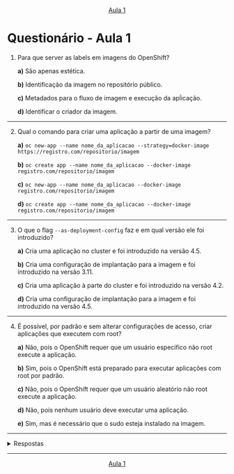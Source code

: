 <p align="center"><a href="../aula01">Aula 1</a>
<br/>

# Questionário - Aula 1

1. Para que server as labels em imagens do OpenShift?

    **a)** São apenas estética.

    **b)** Identificação da imagem no repositório público.

    **c)** Metadados para o fluxo de imagem e execução da apĺicação.

    **d)** Identificar o criador da imagem.
---
2. Qual o comando para criar uma aplicação a partir de uma imagem?

    **a)** `oc new-app --name nome_da_aplicacao --strategy=docker-image https://registro.com/repositorio/imagem`

    **b)** `oc create app --name nome_da_aplicacao --docker-image registro.com/repositorio/imagem`

    **c)** `oc new-app --name nome_da_aplicacao --docker-image registro.com/repositorio/imagem`

    **d)** `oc create app --name nome_da_aplicacao --docker-image registro.com/repositorio/imagem`
---
3. O que o flag `--as-deployment-config` faz e em qual versão ele foi introduzido?

    **a)** Cria uma aplicação no cluster e foi introduzido na versão 4.5.

    **b)** Cria uma configuração de implantação para a imagem e foi introduzido na versão 3.11.

    **c)** Cria uma aplicação à parte do cluster e foi introduzido na versão 4.2.

    **d)** Cria uma configuração de implantação para a imagem e foi introduzido na versão 4.5.
---
4. É possível, por padrão e sem alterar configurações de acesso, criar aplicações que executem com root?

    **a)** Não, pois o OpenShift requer que um usuário específico não root execute a aplicação.

    **b)** Sim, pois o OpenShift está preparado para executar aplicações com root por padrão.

    **c)** Não, pois o OpenShift requer que um usuário aleatório não root execute a aplicação.

    **d)** Não, pois nenhum usuário deve executar uma aplicação.

    **e)** Sim, mas é necessário que o sudo esteja instalado na imagem.
---

<details> 
  <summary>Respostas</summary>

    1. Resposta: c
    2. Resposta: c
    3. Resposta: d
    4. Resposta: c
</details>

---
<p align="center"><a href="../aula01">Aula 1</a>